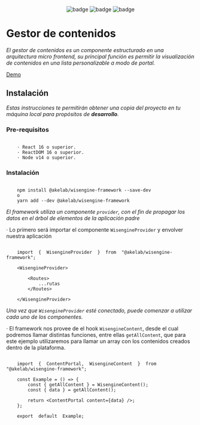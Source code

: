 <center>
	<img src="https://img.shields.io/badge/npm-V9.2.0-blue" alt="badge" />
	<img src="https://img.shields.io/badge/node-v14.19.3-blue" alt="badge" />
	<img src="https://img.shields.io/badge/tested with-jest-green" alt="badge" />
</center>

#  Gestor de contenidos

_El gestor de contenidos es un componente estructurado en una arquitectura micro frontend, su principal función es permitir la visualización de contenidos en una lista personalizable a modo de portal._

<a href="#">Demo</a>

##  Instalación

_Estas instrucciones te permitirán obtener una copia del proyecto en tu máquina local para propósitos de **desarrollo**._

###  Pre-requisitos 

```

	· React 16 o superior.
	· ReactDOM 16 o superior.
	· Node v14 o superior.

```

###  Instalación 

```

	npm install @akelab/wisengine-framework --save-dev
	o
	yarn add --dev @akelab/wisengine-framework

```

_El framework utiliza un componente `provider`, con el fin de propagar los datos en el árbol de elementos de la aplicación padre_

· Lo primero será importar el componente `WisengineProvider` y envolver nuestra aplicación

```

	import  {  WisengineProvider  }  from  "@akelab/wisengine-framework";

	<WisengineProvider>

		<Routes>
			...rutas
		</Routes>
	
	</WisengineProvider>

```
 
 _Una vez que `WisengineProvider` esté conectado, puede comenzar a utilizar cada uno de los componentes._

· El framework nos provee de el hook `WisengineContent`, desde el cual podremos llamar distintas funciones, entre ellas `getAllContent`, que para este ejemplo utilizaremos para llamar un array con los contenidos creados dentro de la plataforma.

```

	import  {  ContentPortal,  WisengineContent  }  from  "@akelab/wisengine-framework";

	const Example = () => {
		const { getAllContent } = WisengineContent();
		const { data } = getAllContent();

		return <ContentPortal content={data} />;
	};

	export  default  Example;

```
